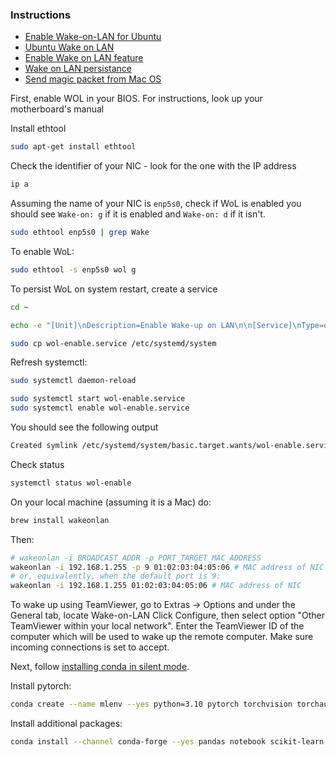 ### Instructions
* [Enable Wake-on-LAN for Ubuntu](https://www.maketecheasier.com/enable-wake-on-lan-ubuntu/)
* [Ubuntu Wake on LAN](https://help.ubuntu.com/community/WakeOnLan)
* [Enable Wake on LAN feature](https://www.golinuxcloud.com/wake-on-lan-ubuntu/#Enable_Wake_on_Lan_Feature)
* [Wake on LAN persistance](https://ubuntu-mate.community/t/wake-on-lan-persistance-issues-22-04/25600/2)
* [Send magic packet from Mac OS](https://apple.stackexchange.com/questions/95246/wake-other-computers-from-mac-osx#229596)

First, enable WOL in your BIOS. For instructions, look up your motherboard's manual

Install ethtool
```bash
sudo apt-get install ethtool
```

Check the identifier of your NIC - look for the one with the IP address
```bash
ip a
```

Assuming the name of your NIC is `enp5s0`, check if WoL is enabled you should see `Wake-on: g` if it is enabled and `Wake-on: d` if it isn't.

```bash
sudo ethtool enp5s0 | grep Wake
```

To enable WoL:
```bash
sudo ethtool -s enp5s0 wol g
```

To persist WoL on system restart, create a service
```bash
cd ~

echo -e "[Unit]\nDescription=Enable Wake-up on LAN\n\n[Service]\nType=oneshot\nExecStart=$(which ethtool) -s enp5s0 wol g\n\n[Install]\nWantedBy=basic.target" > wol-enable.service

sudo cp wol-enable.service /etc/systemd/system
```

Refresh systemctl:
```bash
sudo systemctl daemon-reload

sudo systemctl start wol-enable.service 
sudo systemctl enable wol-enable.service
```

You should see the following output
```bash
Created symlink /etc/systemd/system/basic.target.wants/wol-enable.service → /etc/systemd/system/wol-enable.service.
```

Check status
```bash
systemctl status wol-enable
```

On your local machine (assuming it is a Mac) do:
```bash
brew install wakeonlan
```

Then:
```bash
# wakeonlan -i BROADCAST_ADDR -p PORT TARGET_MAC_ADDRESS
wakeonlan -i 192.168.1.255 -p 9 01:02:03:04:05:06 # MAC address of NIC
# or, equivalently, when the default port is 9:
wakeonlan -i 192.168.1.255 01:02:03:04:05:06 # MAC address of NIC
```

To wake up using TeamViewer, go to Extras -> Options and under the General tab, locate Wake-on-LAN
Click Configure, then select option "Other TeamViewer within your local network".
Enter the TeamViewer ID of the computer which will be used to wake up the remote computer.
Make sure incoming connections is set to accept.


Next, follow [installing conda in silent mode](https://docs.anaconda.com/anaconda/install/silent-mode/).

Install pytorch:
```bash
conda create --name mlenv --yes python=3.10 pytorch torchvision torchaudio pytorch-cuda=11.6 -c pytorch -c nvidia
```

Install additional packages:
```bash
conda install --channel conda-forge --yes pandas notebook scikit-learn
```
